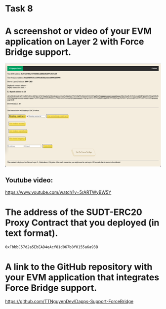 
# Task 8

# A screenshot or video of your EVM application on Layer 2 with Force Bridge support.

![app1](./img.png)

## Youtube video:
https://www.youtube.com/watch?v=5rARTWyBW5Y

# The address of the SUDT-ERC20 Proxy Contract that you deployed (in text format).
```sh 
0xFbbbC57d2a5EbEAD4eAcf81d067b8f0155a6a93B
```
# A link to the GitHub repository with your EVM application that integrates Force Bridge support.
https://github.com/TTNguyenDev/Dapps-Support-ForceBridge
